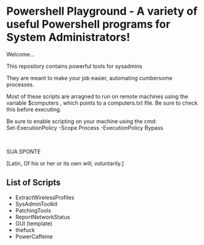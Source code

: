 # Powershell Playground - A variety of useful Powershell programs for System Administrators!

Welcome...

This repository contains powerful tools for sysadmins  <br/>

They are meant to make your job easier, automating cumbersome processes.


Most of these scripts are arragned to run on remote machines using the variable $computers , which points to a computers.txt file. Be sure to check this before executing.


Be sure to enable scripting on your machine using the cmd: <br/> 
Set-ExecutionPolicy -Scope Process -ExecutionPolicy Bypass



<br/>

SUA SPONTE

[Latin, Of his or her or its own will; voluntarily.]

## List of Scripts

- ExtractWirelessProfiles
- SysAdminToolkit
- PatchingTools
- ReportNetworkStatus
- GUI (template)
- thefuck
- PowerCaffeine
